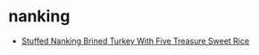 # nanking

 * [Stuffed Nanking Brined Turkey With Five Treasure Sweet Rice](index/s/stuffed-nanking-brined-turkey-with-five-treasure-sweet-rice-236128.json)
